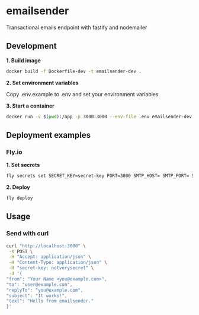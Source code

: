 # emailsender

Transactional emails endpoint with fastify and nodemailer

## Development

**1. Build image**

```sh
docker build -f Dockerfile-dev -t emailsender-dev .
```

**2. Set environment variables**

Copy .env.example to .env and set your environment variables

**3. Start a container**

```sh
docker run -v $(pwd):/app -p 3000:3000 --env-file .env emailsender-dev
```

## Deployment examples

### Fly.io

**1. Set secrets**

```sh
fly secrets set SECRET_KEY=secret-key PORT=3000 SMTP_HOST= SMTP_PORT= SMTP_AUTH_USER=you@example.com SMTP_AUTH_PASSWORD=smtp-password
```

**2. Deploy**

```sh
fly deploy
```

## Usage

### Send with curl

```sh
curl "http://localhost:3000" \
 -X POST \
 -H "Accept: application/json" \
 -H "Content-Type: application/json" \
 -H "secret-key: notverysecret" \
 -d '{
"from": "Your Name <you@example.com>",
"to": "user@example.com",
"replyTo": "you@example.com",
"subject": "It works!",
"text": "Hello from emailsender."
}'
```
